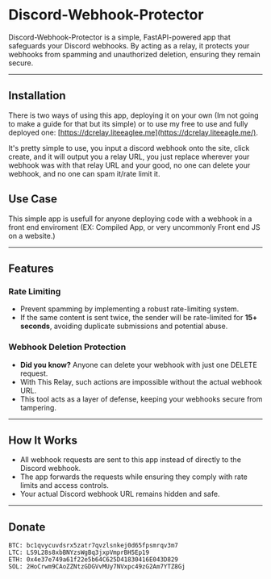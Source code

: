 # Discord-Webhook-Protector

Discord-Webhook-Protector is a simple, FastAPI-powered app that safeguards your Discord webhooks. By acting as a relay, it protects your webhooks from spamming and unauthorized deletion, ensuring they remain secure.

---

## Installation

There is two ways of using this app, deploying it on your own (Im not going to make a guide for that but its simple)
or to use my free to use and fully deployed one: [https://dcrelay.liteeaglee.me](https://dcrelay.liteeagle.me/).

It's pretty simple to use, you input a discord webhook onto the site, click create, and it will output you a relay URL, you just replace wherever your webhook was with that relay URL
and your good, no one can delete your webhook, and no one can spam it/rate limit it.

## Use Case

This simple app is usefull for anyone deploying code with a webhook in a front end enviroment (EX: Compiled App, or very uncommonly Front end JS on a website.)

---

## Features

### **Rate Limiting**
- Prevent spamming by implementing a robust rate-limiting system. 
- If the same content is sent twice, the sender will be rate-limited for **15+ seconds**, avoiding duplicate submissions and potential abuse.

### **Webhook Deletion Protection**
- **Did you know?** Anyone can delete your webhook with just one DELETE request. 
- With This Relay, such actions are impossible without the actual webhook URL. 
- This tool acts as a layer of defense, keeping your webhooks secure from tampering.

---

## How It Works
- All webhook requests are sent to this app instead of directly to the Discord webhook.
- The app forwards the requests while ensuring they comply with rate limits and access controls.
- Your actual Discord webhook URL remains hidden and safe.

---

## Donate

```
BTC: bc1qvycuvdsrx5zatr7qvzlsnkej0d65fpsmrqv3m7
LTC: LS9L28s8xbBNYzsWgBq3jxpVmprBH5Ep19
ETH: 0x4e37e749a61f22e5b64C625D41830416E043D829
SOL: 2HoCrwm9CAoZZNtzGDGVvMUy7NVxpc49zG2Am7YTZ8Gj
```
